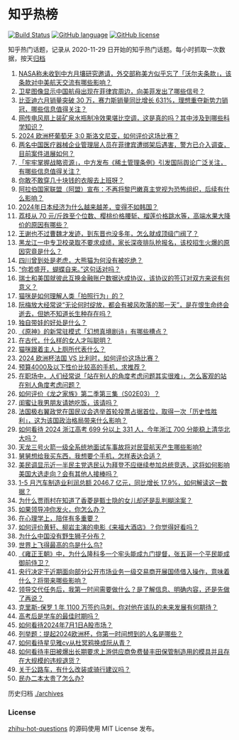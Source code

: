 # 知乎热榜
[![Build Status](https://github.com/ToWeLong/zhihu-hot-questions/workflows/CI/badge.svg)](https://github.com/ToWeLong/zhihu-hot-questions/actions)
[![GitHub language](https://img.shields.io/badge/language-golang-orange.svg)](https://golang.org/)
[![GitHub license](https://img.shields.io/github/license/ToWeLong/zhihu-hot-questions)](https://github.com/ToWeLong/zhihu-hot-questions/blob/main/LICENSE)

知乎热门话题，记录从 2020-11-29 日开始的知乎热门话题。每小时抓取一次数据，按天[归档](./archives)

<!-- BEGIN -->

1. [NASA称未收到中方月壤研究邀请，外交部称美方似乎忘了「沃尔夫条款」，该条款对中美航天交流有哪些影响？](https://www.zhihu.com/question/660442079)
1. [卫星图像显示中国航母出现在菲律宾周边，向美菲发出了哪些信号？](https://www.zhihu.com/question/660420628)
1. [比亚迪六月销量突破 30 万，赛力斯销量同比增长 631%，理想重夺新势力销冠，哪些信息值得关注？](https://www.zhihu.com/question/660467107)
1. [网传电风扇上装矿泉水瓶制冷效果堪比空调，这是真的吗？其中涉及到哪些科学知识？](https://www.zhihu.com/question/658876643)
1. [2024 欧洲杯葡萄牙 3:0 斯洛文尼亚，如何评价这场比赛？](https://www.zhihu.com/question/660425422)
1. [两名中国医疗器械企业管理层人员在菲律宾遭绑架后遇害，警方已介入调查，目前案件进展如何？](https://www.zhihu.com/question/660445213)
1. [「牢牢掌握战略资源」，中方发布《稀土管理条例》引发国际舆论广泛关注，有哪些信息值得关注？](https://www.zhihu.com/question/660451569)
1. [你敢不敢穿几十块钱的衣服去上班呀？](https://www.zhihu.com/question/660335755)
1. [阿拉伯国家联盟（阿盟）宣布：不再将黎巴嫩真主党视为恐怖组织，后续有什么影响？](https://www.zhihu.com/question/660430901)
1. [2024年日本经济为什么越来越差，变得不如韩国？](https://www.zhihu.com/question/659193486)
1. [荔枝从 70 元/斤跌至个位数、樱桃价格腰斩、榴莲价格跳水等，高端水果大降价的原因有哪些？](https://www.zhihu.com/question/660345828)
1. [王谢也不过曹魏才发迹，到东晋也没多年，怎么就成顶级门阀了？](https://www.zhihu.com/question/655878310)
1. [黑龙江一中专卫校录取不要求成绩，家长深夜排队抢报名，该校招生火爆的原因究竟是什么？](https://www.zhihu.com/question/660258962)
1. [四川曾到处是老虎，大熊猫为何没有被吃绝？](https://www.zhihu.com/question/628124546)
1. [“你若盛开，蝴蝶自来。”这句话对吗？](https://www.zhihu.com/question/281931168)
1. [瑞士和美国就彼此互换金融账户数据达成协议，该协议的签订对双方来说有何意义？](https://www.zhihu.com/question/660181008)
1. [猫咪是如何理解人类「拍照行为」的？](https://www.zhihu.com/question/656180221)
1. [阮梅放大经常说“无论何时绽放，都会有被风吹落的那一天”，是在恨生命终会逝去，但她不知道长生种存在吗？](https://www.zhihu.com/question/660335207)
1. [独自带娃的好处是什么？](https://www.zhihu.com/question/659938599)
1. [《原神》的新常驻模式「幻想真境剧诗」有哪些槽点？](https://www.zhihu.com/question/660444137)
1. [在古代，什么样的女人才叫聪明？](https://www.zhihu.com/question/659230926)
1. [猫咪跟着主人上厕所代表什么？](https://www.zhihu.com/question/652666000)
1. [2024 欧洲杯法国 VS 比利时，如何评价这场比赛？](https://www.zhihu.com/question/660425401)
1. [预算4000及以下性价比较高的手机，求推荐？](https://www.zhihu.com/question/658661661)
1. [在职场中，人们经常说「站在别人的角度考虑问题其实很难」，怎么客观的站在别人角度考虑问题？](https://www.zhihu.com/question/659918033)
1. [如何评价《龙之家族》第二季第三集（S02E03）？](https://www.zhihu.com/question/660428347)
1. [闺蜜让我男朋友请她吃饭，该请吗？](https://www.zhihu.com/question/660222492)
1. [法国极右翼政党在国民议会选举首轮投票占据首位，取得一次「历史性胜利」，这为该国政治格局带来什么影响？](https://www.zhihu.com/question/660420264)
1. [如何看待 2024 浙江高考 699 分以上 331 人，今年浙江 700 分能稳上清华北大吗？](https://www.zhihu.com/question/659954438)
1. [天龙三号火箭一级全系统地面试车事故将对民营航天产生哪些影响?](https://www.zhihu.com/question/660355855)
1. [舅舅想给我买东西，我想要个手机，怎样表达合适？](https://www.zhihu.com/question/612485525)
1. [美民调显示近一半民主党选民认为拜登不应继续参加总统竞选，这将如何影响美国大选走向？会有其他人接棒吗？](https://www.zhihu.com/question/660416534)
1. [1-5 月汽车制造业利润总额 2046.7 亿元，同比增长 17.9%，如何解读这一数据？](https://www.zhihu.com/question/660073217)
1. [为什么贾雨村在知道了香菱是甄士隐的女儿却还是乱判糊涂案？](https://www.zhihu.com/question/307542293)
1. [如果领导冲你发火，你怎么办？](https://www.zhihu.com/question/659894076)
1. [在心理学上，陪伴有多重要？](https://www.zhihu.com/question/660087070)
1. [如何评价黄轩、柳岩主演的电影《来福大酒店》？你觉得好看吗？](https://www.zhihu.com/question/658941807)
1. [为什么中国没有野生狮子分布？](https://www.zhihu.com/question/659804357)
1. [世界上飞得最高的鸟是什么鸟?](https://www.zhihu.com/question/659180791)
1. [《雍正王朝》中，为什么隆科多一个牢头能成九门提督，张五哥一个平民能成御前侍卫？](https://www.zhihu.com/question/660118347)
1. [央行决定于近期面向部分公开市场业务一级交易商开展国债借入操作，意味着什么？将带来哪些影响？](https://www.zhihu.com/question/660435335)
1. [领导交代任务后，我第一时间需要做什么？是了解信息、明确内容，还是先做了再说？](https://www.zhihu.com/question/658821221)
1. [克里斯-保罗 1 年 1100 万签约马刺，你对他在该队的未来发展有何期待？](https://www.zhihu.com/question/660422187)
1. [高考后是学车的最佳时期吗？](https://www.zhihu.com/question/659239475)
1. [如何看待2024年7月1日A股市场？](https://www.zhihu.com/question/660428496)
1. [列举题：提起2024欧洲杯，你第一时间想到的人名是哪些？](https://www.zhihu.com/question/658733517)
1. [如何看待星见雅cv从杜冥鸦换成阮从青？](https://www.zhihu.com/question/660356296)
1. [如何看待丰田被爆出长期要求上游供应商免费替丰田保管制造用的模具并且存在大规模的违规退货？](https://www.zhihu.com/question/660364806)
1. [关于公路车，有什么改装或骑行建议吗？](https://www.zhihu.com/question/658935944)
1. [民办二本太贵了怎么办?](https://www.zhihu.com/question/660207710)

<!-- END -->

历史归档 [./archives](./archives)


### License
[zhihu-hot-questions](https://github.com/towelong/zhihu-hot-questions) 的源码使用 MIT License 发布。